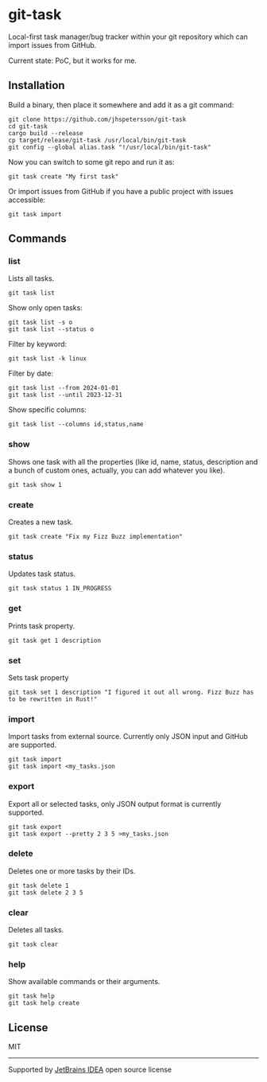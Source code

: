 # git-task

Local-first task manager/bug tracker within your git repository which can import issues from GitHub.

Current state: PoC, but it works for me.

## Installation

Build a binary, then place it somewhere and add it as a git command:

    git clone https://github.com/jhspetersson/git-task
    cd git-task
    cargo build --release
    cp target/release/git-task /usr/local/bin/git-task
    git config --global alias.task "!/usr/local/bin/git-task"

Now you can switch to some git repo and run it as:

    git task create "My first task"

Or import issues from GitHub if you have a public project with issues accessible:

    git task import

## Commands

### list

Lists all tasks.

    git task list

Show only open tasks:

    git task list -s o
    git task list --status o

Filter by keyword:

    git task list -k linux

Filter by date:

    git task list --from 2024-01-01
    git task list --until 2023-12-31

Show specific columns:

    git task list --columns id,status,name

### show

Shows one task with all the properties (like id, name, status, description and a bunch of custom ones, actually, you can add whatever you like).

    git task show 1

### create

Creates a new task.

    git task create "Fix my Fizz Buzz implementation"

### status

Updates task status.

    git task status 1 IN_PROGRESS

### get

Prints task property.

    git task get 1 description

### set

Sets task property

    git task set 1 description "I figured it out all wrong. Fizz Buzz has to be rewritten in Rust!"

### import

Import tasks from external source. Currently only JSON input and GitHub are supported.

    git task import
    git task import <my_tasks.json

### export

Export all or selected tasks, only JSON output format is currently supported.

    git task export
    git task export --pretty 2 3 5 >my_tasks.json

### delete

Deletes one or more tasks by their IDs.

    git task delete 1
    git task delete 2 3 5

### clear

Deletes all tasks.

    git task clear

### help

Show available commands or their arguments.

    git task help
    git task help create

## License

MIT

---

Supported by [JetBrains IDEA](https://jb.gg/OpenSourceSupport) open source license
